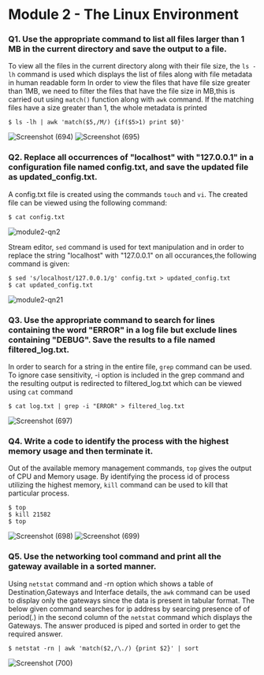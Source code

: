 # Module 2 - The Linux Environment

### Q1. Use the appropriate command to list all files larger than 1 MB in the current directory and save the output to a file.
To view all the files in the current directory along with their file size, the `ls -lh` command is used which displays the list of files along with file metadata in human readable form
In order to view the files that have file size greater than 1MB, we need to filter the files that have the file size in MB,this is carried out using `match()` function along with `awk` command.
If the matching files have a size greater than 1, the whole metadata is printed
```
$ ls -lh | awk 'match($5,/M/) {if($5>1) print $0}'
```
![Screenshot (694)](https://github.com/user-attachments/assets/88968494-2ca0-4b3c-9e2b-07dc5d05a110)
![Screenshot (695)](https://github.com/user-attachments/assets/0198c6fb-2169-4973-8f60-dea9680c141f)

### Q2. Replace all occurrences of "localhost" with "127.0.0.1" in a configuration file named config.txt, and save the updated file as updated_config.txt.
A config.txt file is created using the commands `touch` and `vi`. The created file can be viewed using the following command:
```
$ cat config.txt
```
![module2-qn2](https://github.com/user-attachments/assets/62ec7616-4d1c-4e2c-9270-42aaac243879)

Stream editor, `sed` command is used for text manipulation and in order to replace the string "localhost" with "127.0.0.1" on all occurances,the following command is given:
```
$ sed 's/localhost/127.0.0.1/g' config.txt > updated_config.txt
$ cat updated_config.txt
```
![module2-qn21](https://github.com/user-attachments/assets/625a0395-ea91-4dd9-9848-c3da572858f8)

### Q3. Use the appropriate command to search for lines containing the word "ERROR" in a log file but exclude lines containing "DEBUG". Save the results to a file named filtered_log.txt.
In order to search for a string in the entire file, `grep` command can be used. To ignore case sensitivity, -i option is included in the grep command and the resulting output is redirected to filtered_log.txt which can be viewed using `cat` command
```
$ cat log.txt | grep -i "ERROR" > filtered_log.txt 
```
![Screenshot (697)](https://github.com/user-attachments/assets/1eb69550-cc9d-473b-8677-693b0455bc30)

### Q4. Write a code to identify the process with the highest memory usage and then terminate it.
Out of the available memory management commands, `top` gives the output of CPU and Memory usage. By identifying the process id of process utilizing the highest memory, `kill` command can be used to kill that particular process.
```
$ top
$ kill 21582
$ top
```
![Screenshot (698)](https://github.com/user-attachments/assets/289d293a-8ff4-46e0-b6dc-b129bb6f5f8f)
![Screenshot (699)](https://github.com/user-attachments/assets/5429ea1d-63c3-44ef-8d76-c549cb17ced8)

### Q5. Use the networking tool command and print all the gateway available in a sorted manner.
Using `netstat` command and -rn option which shows a table of Destination,Gateways and Interface details, the `awk` command can be used to display only the gateways since the data is present in tabular format.
The below given command searches for ip address by searcing presence of of period(.) in the second column of the `netstat` command which displays the Gateways. The answer produced is piped and sorted in order to get the required answer.
```
$ netstat -rn | awk 'match($2,/\./) {print $2}' | sort
```
![Screenshot (700)](https://github.com/user-attachments/assets/fc7d42c1-da4e-4582-b1aa-3d37d05802e3)
